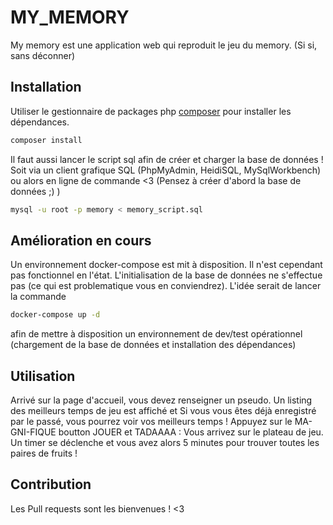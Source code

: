 # MY_MEMORY

My memory est une application web qui reproduit le jeu du memory.
(Si si, sans déconner)

## Installation

Utiliser le gestionnaire de packages php [composer](https://getcomposer.org/) pour installer les dépendances.

```bash
composer install
```

Il faut aussi lancer le script sql afin de créer et charger la base de données !
Soit via un client grafique SQL (PhpMyAdmin, HeidiSQL, MySqlWorkbench)
ou alors en ligne de commande <3 (Pensez à créer d'abord la base de données ;) )

```bash
mysql -u root -p memory < memory_script.sql
```

## Amélioration en cours 

Un environnement docker-compose est mit à disposition.
Il n'est cependant pas fonctionnel en l'état. 
L'initialisation de la base de données ne s'effectue pas 
(ce qui est problematique vous en conviendrez).
L'idée serait de lancer la commande 

```bash
docker-compose up -d
```

afin de mettre à disposition un environnement de dev/test opérationnel (chargement de la base de données et installation des dépendances)

## Utilisation 

Arrivé sur la page d'accueil, vous devez renseigner un pseudo.
Un listing des meilleurs temps de jeu est affiché et
Si vous vous êtes déjà enregistré par le passé, vous pourrez voir 
vos meilleurs temps !
Appuyez sur le MA-GNI-FIQUE boutton JOUER et TADAAAA :
Vous arrivez sur le plateau de jeu. 
Un timer se déclenche et vous avez alors 5 minutes 
pour trouver toutes les paires de fruits !

## Contribution
Les Pull requests sont les bienvenues ! <3